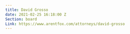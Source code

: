 ```yaml
---
title: David Grosso
date: 2021-02-25 16:18:00 Z
Section: board
Link: https://www.arentfox.com/attorneys/david-grosso
---
```


